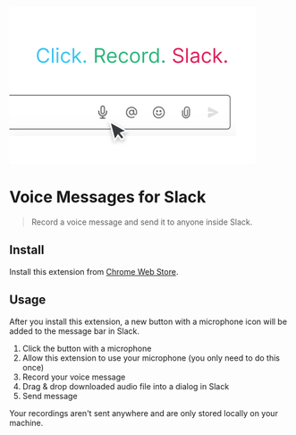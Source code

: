 <img src="header.png">

# Voice Messages for Slack

> Record a voice message and send it to anyone inside Slack.

## Install

Install this extension from [Chrome Web Store](https://chrome.google.com/webstore/category/extensions).

## Usage

After you install this extension, a new button with a microphone icon will be added to the message bar in Slack.

1. Click the button with a microphone
2. Allow this extension to use your microphone (you only need to do this once)
3. Record your voice message
4. Drag & drop downloaded audio file into a dialog in Slack
5. Send message

Your recordings aren't sent anywhere and are only stored locally on your machine.
